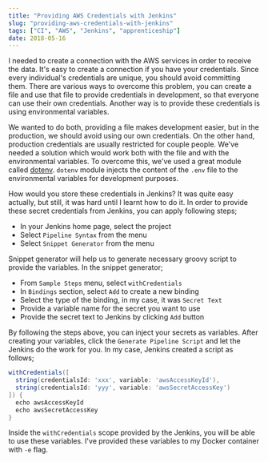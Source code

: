 ```yaml
---
title: "Providing AWS Credentials with Jenkins"
slug: "providing-aws-credentials-with-jenkins"
tags: ["CI", "AWS", "Jenkins", "apprenticeship"]
date: 2018-05-16
---
```


I needed to create a connection with the AWS services in order to receive the data. It's easy to create a connection if you have your credentials. Since every individual's credentials are unique, you should avoid committing them. There are various ways to overcome this problem, you can create a file and use that file to provide credentials in development, so that everyone can use their own credentials. Another way is to provide these credentials is using environmental variables.

We wanted to do both, providing a file makes development easier, but in the production, we should avoid using our own credentials. On the other hand, production credentials are usually restricted for couple people. We've needed a solution which would work both with the file and with the environmental variables. To overcome this, we've used a great module called [dotenv](https://www.npmjs.com/package/dotenv). `dotenv` module injects the content of the `.env` file to the environmental variables for development purposes.

How would you store these credentials in Jenkins? It was quite easy actually, but still, it was hard until I learnt how to do it. In order to provide these secret credentials from Jenkins, you can apply following steps;

* In your Jenkins home page, select the project
* Select `Pipeline Syntax` from the menu
* Select `Snippet Generator` from the menu

Snippet generator will help us to generate necessary groovy script to provide the variables. In the snippet generator;

* From `Sample Steps` menu, select `withCredentials`
* In `Bindings` section, select `Add` to create a new binding
* Select the type of the binding, in my case, it was `Secret Text`
* Provide a variable name for the secret you want to use
* Provide the secret text to Jenkins by clicking `Add` button

By following the steps above, you can inject your secrets as variables. After creating your variables, click the `Generate Pipeline Script` and let the Jenkins do the work for you. In my case, Jenkins created a script as follows;

```groovy
withCredentials([
  string(credentialsId: 'xxx', variable: 'awsAccessKeyId'),
  string(credentialsId: 'yyy', variable: 'awsSecretAccessKey')
]) {
  echo awsAccessKeyId
  echo awsSecretAccessKey
}
```

Inside the `withCredentials` scope provided by the Jenkins, you will be able to use these variables. I've provided these variables to my Docker container with `-e` flag.
